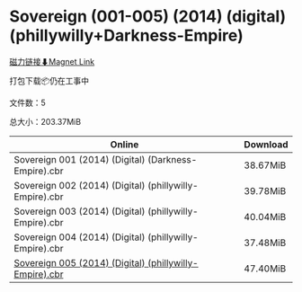 # Sovereign (001-005) (2014) (digital) (phillywilly+Darkness-Empire)

[磁力链接⬇Magnet Link](magnet:?xt=urn:btih:8f505c24730731e3631590c985ff50e24b1cdf77&dn=Sovereign%20%28001-005%29%20%282014%29%20%28digital%29%20%28phillywilly%2BDarkness-Empire%29)

打包下载📦仍在工事中

文件数：5

总大小：203.37MiB

Online | Download
--- | ---
Sovereign 001 (2014) (Digital) (Darkness-Empire).cbr | 38.67MiB
Sovereign 002 (2014) (Digital) (phillywilly-Empire).cbr | 39.78MiB
Sovereign 003 (2014) (Digital) (phillywilly-Empire).cbr | 40.04MiB
Sovereign 004 (2014) (Digital) (phillywilly-Empire).cbr | 37.48MiB
[Sovereign 005 (2014) (Digital) (phillywilly-Empire).cbr](https://github.com/alicewish/markdown/blob/master/comic/Sovereign-005-2014-Digital-phillywilly-Empire-cbr.md) | 47.40MiB